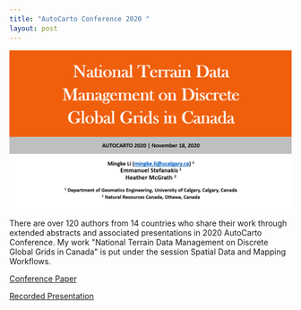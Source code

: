 ```yaml
---
title: "AutoCarto Conference 2020 "
layout: post
---
```


![PPT](/assets/img/20201118/ppt.png)

There are over 120 authors from 14 countries who share their work through extended abstracts and associated presentations in 2020 AutoCarto Conference. My work "National Terrain Data Management on Discrete Global Grids in Canada" is put under the session Spatial Data and Mapping Workflows.

[Conference Paper](https://cartogis.org/docs/autocarto/2020/docs/abstracts/3h%20National%20Terrain%20Data%20Management%20on%20Discrete%20Global%20Grids%20in%20Canada.pdf)

[Recorded Presentation](https://cartogis.org/docs/autocarto/2020/docs/presentations/3h%20National%20Terrain%20Data%20Management%20on%20Discrete%20Global%20Grids%20in%20Canada.mp4)
